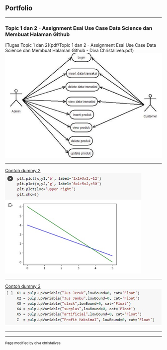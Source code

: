 ## Portfolio

---

### Topic 1 dan 2 - Assignment Esai Use Case Data Science dan Membuat Halaman Github

[Tugas Topic 1 dan 2](pdf/Topic 1 dan 2 - Assignment Esai Use Case Data Science dan Membuat Halaman Github - Diva Christalivea.pdf)
<img src="images/usecase.jpg?raw=true"/>

---
[Contoh dummy 2](https://colab.research.google.com/drive/1_XNJk_PhS8j39j7OgsrE2vtIbs6jdZII?usp=sharing)
<img src="images/dummy 2.jpg?raw=true"/>

---
[Contoh dummy 3](https://colab.research.google.com/drive/1o-6VIlgHe6O2s5gKrZcRBl0eqQsTSFu0?usp=sharing)
<img src="images/dummy 3.jpg?raw=true"/>

---





---
<p style="font-size:11px">Page modified by diva christalivea</p>
<!-- Remove above link if you don't want to attibute -->
